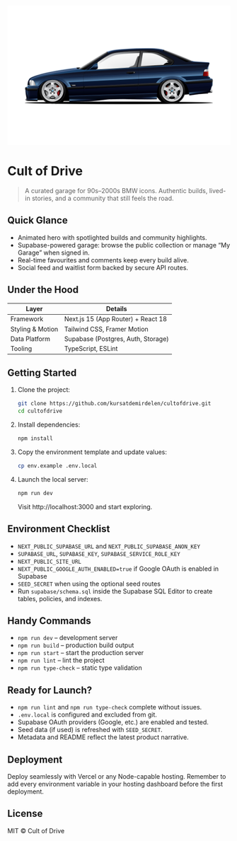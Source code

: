 ![Cult of Drive hero](public/images/bmw-e36.png)

# Cult of Drive

> A curated garage for 90s–2000s BMW icons. Authentic builds, lived-in stories, and a community that still feels the road.

## Quick Glance
- Animated hero with spotlighted builds and community highlights.
- Supabase-powered garage: browse the public collection or manage “My Garage” when signed in.
- Real-time favourites and comments keep every build alive.
- Social feed and waitlist form backed by secure API routes.

## Under the Hood
| Layer | Details |
| --- | --- |
| Framework | Next.js 15 (App Router) + React 18 |
| Styling & Motion | Tailwind CSS, Framer Motion |
| Data Platform | Supabase (Postgres, Auth, Storage) |
| Tooling | TypeScript, ESLint |

## Getting Started
1. Clone the project:
   ```bash
   git clone https://github.com/kursatdemirdelen/cultofdrive.git
   cd cultofdrive
   ```
2. Install dependencies:
   ```bash
   npm install
   ```
3. Copy the environment template and update values:
   ```bash
   cp env.example .env.local
   ```
4. Launch the local server:
   ```bash
   npm run dev
   ```
   Visit http://localhost:3000 and start exploring.

## Environment Checklist
- `NEXT_PUBLIC_SUPABASE_URL` and `NEXT_PUBLIC_SUPABASE_ANON_KEY`
- `SUPABASE_URL`, `SUPABASE_KEY`, `SUPABASE_SERVICE_ROLE_KEY`
- `NEXT_PUBLIC_SITE_URL`
- `NEXT_PUBLIC_GOOGLE_AUTH_ENABLED=true` if Google OAuth is enabled in Supabase
- `SEED_SECRET` when using the optional seed routes
- Run `supabase/schema.sql` inside the Supabase SQL Editor to create tables, policies, and indexes.

## Handy Commands
- `npm run dev` – development server
- `npm run build` – production build output
- `npm run start` – start the production server
- `npm run lint` – lint the project
- `npm run type-check` – static type validation

## Ready for Launch?
- `npm run lint` and `npm run type-check` complete without issues.
- `.env.local` is configured and excluded from git.
- Supabase OAuth providers (Google, etc.) are enabled and tested.
- Seed data (if used) is refreshed with `SEED_SECRET`.
- Metadata and README reflect the latest product narrative.

## Deployment
Deploy seamlessly with Vercel or any Node-capable hosting. Remember to add every environment variable in your hosting dashboard before the first deployment.

## License
MIT © Cult of Drive
